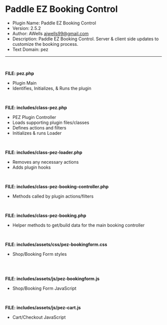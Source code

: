 # Paddle EZ Booking Control
 - Plugin Name:       Paddle EZ Booking Control
 - Version:           2.5.2
 - Author:            AWells <ajwells99@gmail.com>
 - Description:       Paddle EZ Booking Control. Server & client side updates to customize the booking process.
 - Text Domain:       pez

-------------------------------
<br>

**FILE:  pez.php**
- Plugin Main
- Identifies, Initializes, & Runs the plugin

<br>

**FILE:  includes/class-pez.php**
- PEZ Plugin Controller
- Loads supporting plugin files/classes
- Defines actions and filters
- Initializes & runs Loader

<br>

**FILE:  includes/class-pez-loader.php**
- Removes any necessary actions
- Adds plugin hooks

<br>

**FILE:  includes/class-pez-booking-controller.php**
- Methods called by plugin actions/filters

<br>

**FILE:  includes/class-pez-booking.php**
- Helper methods to get/build data for the main booking controller

<br>

**FILE:  includes/assets/css/pez-bookingform.css**
- Shop/Booking Form styles

<br><br>

**FILE:  includes/assets/js/pez-bookingform.js**
- Shop/Booking Form JavaScript

<br>

**FILE:  includes/assets/js/pez-cart.js**
- Cart/Checkout JavaScript
